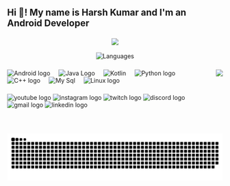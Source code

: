 <h2 align="left">Hi 👋! My name is Harsh Kumar and I'm an Android Developer </h2>

###

<div align="center">
  <img src="https://github-readme-stats.vercel.app/api?username=HK-Gupta&hide_title=false&hide_rank=false&show_icons=true&include_all_commits=true&count_private=true&disable_animations=false&theme=dracula&locale=en&hide_border=false%22height=%22150%22%20alt=%22stats%20graph" />
  
  <img src="https://github-readme-stats.vercel.app/api/top-langs?username=hk-gupta&locale=en&hide_title=false&layout=compact&card_width=320&langs_count=5&theme=dracula&hide_border=false" height=150 
    alt = "Languages" />
</div>

###

<img align="right" height="150" src="https://miro.medium.com/v2/resize:fit:828/format:webp/1*zVnWJtyGOX_kUIDm6ccCfQ.gif" />

###

<div align="left">
  <img src="https://cdn.jsdelivr.net/gh/devicons/devicon/icons/android/android-original.svg" height="30" alt="Android logo"  />
  <img width="12" />
  <img src="https://github.com/HK-Gupta/HK-Gupta/assets/116277672/e4ab98c1-9f9c-49b0-ba41-78d31ebacdac" height="30" alt="Java Logo"/>
  <img width="12"/>
  <img src="https://github.com/HK-Gupta/HK-Gupta/assets/116277672/252bef8a-4371-4ff3-aa26-8343720eb299" height="30" alt="Kotlin"/>
  <img width="12"/>
  <img src="https://cdn.jsdelivr.net/gh/devicons/devicon/icons/python/python-original.svg" height="30" alt="Python logo"  />
  <img width="12" />
  <img src="https://github.com/HK-Gupta/HK-Gupta/assets/116277672/7cf69661-b47e-4c0c-afe5-1e7d353817f2" height="30" alt="C++ logo"  />
  <img width="12" />
  <img src="https://github.com/HK-Gupta/HK-Gupta/assets/116277672/49b4d9fa-64d0-463b-9699-4e5754ea3e5e" height="30" alt="My Sql"/>
  <img width="12"/>
  <img src="https://cdn.jsdelivr.net/gh/devicons/devicon/icons/linux/linux-original.svg" height="30" alt="Linux logo"  />
</div>


###

<div align="left">
  <img src="https://img.shields.io/static/v1?message=Youtube&logo=youtube&label=&color=FF0000&logoColor=white&labelColor=&style=for-the-badge" height="35" alt="youtube logo"  />
  <img src="https://img.shields.io/static/v1?message=Instagram&logo=instagram&label=&color=E4405F&logoColor=white&labelColor=&style=for-the-badge" height="35" alt="instagram logo"  />
  <img src="https://img.shields.io/static/v1?message=Twitch&logo=twitch&label=&color=9146FF&logoColor=white&labelColor=&style=for-the-badge" height="35" alt="twitch logo"  />
  <img src="https://img.shields.io/static/v1?message=Discord&logo=discord&label=&color=7289DA&logoColor=white&labelColor=&style=for-the-badge" height="35" alt="discord logo"  />
  <img src="https://img.shields.io/static/v1?message=Gmail&logo=gmail&label=&color=D14836&logoColor=white&labelColor=&style=for-the-badge" height="35" alt="gmail logo"  />
  <img src="https://img.shields.io/static/v1?message=LinkedIn&logo=linkedin&label=&color=0077B5&logoColor=white&labelColor=&style=for-the-badge" height="35" alt="linkedin logo"  />
</div>

###

<br clear="both">

<img src="https://raw.githubusercontent.com/hk-gupta/hk-gupta/output/snake.svg" alt="Snake animation" />

###
